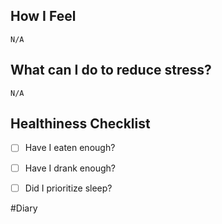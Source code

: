 ## How I Feel
	N/A

## What can I do to reduce stress?
	N/A
## Healthiness Checklist
- [ ] Have I eaten enough?
- [ ] Have I drank enough?
- [ ] Did I prioritize sleep?





#Diary 